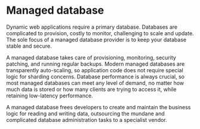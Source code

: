 # Managed database

Dynamic web applications require a primary database. Databases are complicated to provision, costly to monitor, challenging to scale and update. The sole focus of a managed database provider is to keep your database stable and secure.

A managed database takes care of provisioning, monitoring, security patching, and running regular backups. Modern managed databases are transparently auto-scaling, so application code does not require special logic for sharding concerns. Database performance is always crucial, so most managed databases can meet any level of demand, no matter how much data is stored or how many clients are trying to access it, while retaining low-latency performance.

A managed database frees developers to create and maintain the business logic for reading and writing data, outsourcing the mundane and complicated database administration tasks to a specialist vendor.
